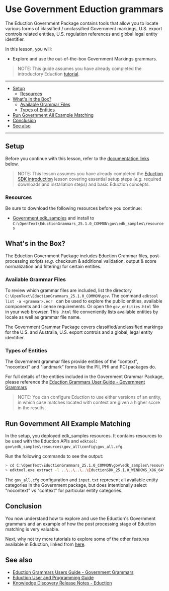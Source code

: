 # Use Government Eduction grammars

The Eduction Government Package contains tools that allow you to locate various forms of classified / unclassified Government markings,  U.S. export controls related entities, U.S. regulation references and global legal entity identifier.

In this lesson, you will:

- Explore and use the out-of-the-box Government Markings grammars.

> NOTE: This guide assumes you have already completed the introductory Eduction [tutorial](./introduction.md#introduction-to-eduction).

---

- [Setup](#setup)
  - [Resources](#resources)
- [What's in the Box?](#whats-in-the-box)
  - [Available Grammar Files](#available-grammar-files)
  - [Types of Entities](#types-of-entities)
- [Run Government All Example Matching](#run-government-all-example-matching)
- [Conclusion](#conclusion)
- [See also](#see-also)

---

## Setup

Before you continue with this lesson, refer to the [documentation links](#see-also) below.

> NOTE: This lesson assumes you have already completed the [Eduction SDK introduction](../eduction/introduction.md#introduction-to-eduction) lesson covering essential setup steps (*e.g.* required downloads and installation steps) and basic Eduction concepts.

### Resources

Be sure to download the following resources before you continue:
- [Government edk_samples](../../resources/eduction/gov/edk_samples) and install to `C:\OpenText\EductionGrammars_25.1.0_COMMON\gov\edk_samples\resources`

## What's in the Box?

The Eduction Government Package includes Eduction Grammar files, post-processing scripts (*e.g.* checksum & additional validation, output & score normalization and filtering) for certain entities.

### Available Grammar Files

To review which grammar files are included, list the directory `C:\OpenText\EductionGrammars_25.1.0_COMMON\gov`. The command `edktool list -a <grammar>.ecr ` can be used to explore the public entities, available components and license requirements. Or open the `gov_entities.html` file in your web browser. This `.html` file conveniently lists available entities by locale as well as grammar file name.

The Government Grammar Package covers classified/unclassified markings for the U.S. and Australia, U.S. export controls and a global, legal entity identifier.

### Types of Entities

The Government grammar files provide entities of the "context", "nocontext" and "landmark" forms like the PII, PHI and PCI packages do.

For full details of the entities included in the Government Grammar Package, please reference the [Eduction Grammars User Guide - Government Grammars](https://www.microfocus.com/documentation/idol/knowledge-discovery-25.1/EductionGrammars_25.1_Documentation/Help/Content/PackGov/PackGov_Intro.htm)

> NOTE: You can configure Eduction to use either versions of an entity, in which case matches located with context are given a higher score in the results.

## Run Government All Example Matching

In the setup, you deployed edk_samples resources.  It contains resources to be used with the Eduction APIs and `edktool`: `gov\edk_samples\resources\gov_all\config\gov_all.cfg`.

Run the following commands to see the output:

```sh
> cd C:\OpenText\EductionGrammars_25.1.0_COMMON\gov\edk_samples\resources
> edktool.exe extract -l ..\..\..\..\EductionSDK_25.1.0_WINDOWS_X86_64\licensekey.dat -c gov_all\config\gov_all.cfg -i gov_all\input\input.txt -o out.xml
```

The `gov_all.cfg` configuration and `input.txt` represent all available entity categories in the Government package, but does intentionally select "nocontext" vs "context" for particular entity categories.

## Conclusion

You now understand how to explore and use the Eduction's Government grammars and an example of how the post processing stage of Eduction matching is very valuable.

Next, why not try more tutorials to explore some of the other features available in Eduction, linked from [here](../eduction/README.md#capability-showcase).

## See also

- [Eduction Grammars Users Guide - Government Grammars](https://www.microfocus.com/documentation/idol/knowledge-discovery-25.1/EductionGrammars_25.1_Documentation/Help/Content/PackGov/PackGov_Intro.htm)
- [Eduction User and Programming Guide](https://www.microfocus.com/documentation/idol/knowledge-discovery-25.1/EductionSDK_25.1_Documentation/Guides/html/)
- [Knowledge Discovery Release Notes - Eduction](https://www.microfocus.com/documentation/idol/knowledge-discovery-25.1/IDOLReleaseNotes_25.1_Documentation/idol/Content/SDKs/Eduction.htm)